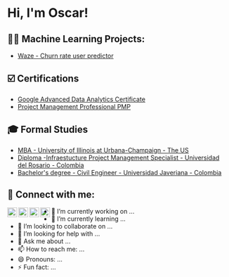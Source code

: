 <h1>Hi, I'm Oscar!

<h2>👨‍💻 Machine Learning Projects:</h2>

  - [Waze - Churn rate user predictor](README.md)

</h2>

<h2>☑️ Certifications </h2>

  - [Google Advanced Data Analytics Certificate](https://www.credly.com/badges/dffb0f1d-55d3-4eee-be73-c9c21c3011c9/linked_in_profile)
  - [Project Management Professional PMP](https://www.credly.com/badges/a2549d5b-023e-4c1f-8389-4ccd02fe4ab9/linked_in_profile)



<h2>🎓 Formal Studies</h2>

- [MBA - University of Illinois at Urbana-Champaign - The US](https://giesonline.illinois.edu/explore-programs/online-mba/curriculum)
- [Diploma -Infraestucture Project Management Specialist - Universidad del Rosario - Colombia](https://urosario.edu.co/especializacion-en-gerencia-de-proyectos-de-construccion-e-infraestructura)
- [Bachelor's degree - Civil Engineer - Universidad Javeriana - Colombia](https://www.javeriana.edu.co/carrera-ingenieria-civil?utm_source=Digital&utm_subsource=pauta&utm_medium=google&utm_campaign=ICIVL&gad_source=1&gad_campaignid=22243184849&gbraid=0AAAAABr532iuOMSLAVO5f7ufp_a3m7f4y&gclid=CjwKCAjw1dLDBhBoEiwAQNRiQb-N2sdW_H6Y_uxnmR9En_bWr2aSBTZK9XAgS4To02fwC4eb-r_dUhoCgesQAvD_BwE#plan-estudios)

<h2> 🤳 Connect with me:</h2>

[<img align="left" alt="JoshMadakor | YouTube" width="22px" src="https://cdn.jsdelivr.net/npm/simple-icons@v3/icons/youtube.svg" />][youtube]
[<img align="left" alt="JoshMadakor | Twitter" width="22px" src="https://cdn.jsdelivr.net/npm/simple-icons@v3/icons/twitter.svg" />][twitter]
[<img align="left" alt="JoshMadakor | LinkedIn" width="22px" src="https://cdn.jsdelivr.net/npm/simple-icons@v3/icons/linkedin.svg" />][linkedin]
[<img align="left" alt="JoshMadakor | Instagram" width="22px" src="https://cdn.jsdelivr.net/npm/simple-icons@v3/icons/instagram.svg" />][instagram]

[twitter]: https://twitter.com/joshmadakor
[youtube]: https://www.youtube.com/c/joshmadakor
[instagram]: https://www.instagram.com/joshmadakor/
[linkedin]: https://linkedin.com/in/joshmadakor

- 🔭 I’m currently working on ...
- 🌱 I’m currently learning ...
- 👯 I’m looking to collaborate on ...
- 🤔 I’m looking for help with ...
- 💬 Ask me about ...
- 📫 How to reach me: ...
- 😄 Pronouns: ...
- ⚡ Fun fact: ...

